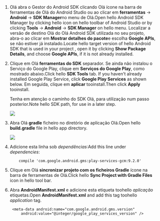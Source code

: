 1. <span data-ttu-id="7a232-101">Olá abra o Gestor do Android SDK clicando Olá ícone na barra de ferramentas de Olá do Android Studio ou ao clicar em **ferramentas** -> **Android** -> **SDK Manager**no menu de Olá.</span><span class="sxs-lookup"><span data-stu-id="7a232-101">Open hello Android SDK Manager by clicking hello icon on hello toolbar of Android Studio or by clicking **Tools** -> **Android** -> **SDK Manager** on hello menu.</span></span> <span data-ttu-id="7a232-102">Localizar a versão de destino Olá do Olá Android SDK utilizada no seu projeto, abra-o ao clicar em **Mostrar detalhes do pacote**e escolha **Google APIs**, se não estiver já instalado.</span><span class="sxs-lookup"><span data-stu-id="7a232-102">Locate hello target version of hello Android SDK that is used in your project , open it by clicking **Show Package Details**, and choose **Google APIs**, if it is not already installed.</span></span>
2. <span data-ttu-id="7a232-103">Clique em Olá **ferramentas do SDK** separador. Se ainda não instalou o Serviço do Google Play, clique em **Serviços do Google Play**, como mostrado abaixo.</span><span class="sxs-lookup"><span data-stu-id="7a232-103">Click hello **SDK Tools** tab. If you haven't already installed Google Play Service, click **Google Play Services** as shown below.</span></span> <span data-ttu-id="7a232-104">Em seguida, clique em **aplicar** tooinstall.</span><span class="sxs-lookup"><span data-stu-id="7a232-104">Then click **Apply** tooinstall.</span></span> 
   
    <span data-ttu-id="7a232-105">Tenha em atenção o caminho do SDK Olá, para utilização num passo posterior.</span><span class="sxs-lookup"><span data-stu-id="7a232-105">Note hello SDK path, for use in a later step.</span></span> 
   
    ![](./media/notification-hubs-android-studio-add-google-play-services/notification-hubs-android-studio-sdk-manager.png)
3. <span data-ttu-id="7a232-106">Abra Olá **gradle** ficheiro no diretório de aplicação Olá.</span><span class="sxs-lookup"><span data-stu-id="7a232-106">Open hello **build.gradle** file in hello app directory.</span></span>
   
    ![](./media/notification-hubs-android-studio-add-google-play-services/notification-hubs-android-studio-add-google-play-dependency.png)
4. <span data-ttu-id="7a232-107">Adicione esta linha sob *dependências*:</span><span class="sxs-lookup"><span data-stu-id="7a232-107">Add this line under *dependencies*:</span></span> 
   
           compile 'com.google.android.gms:play-services-gcm:9.2.0'
5. <span data-ttu-id="7a232-108">Clique em Olá **sincronizar projeto com os ficheiros Gradle** ícone na barra de ferramentas de Olá.</span><span class="sxs-lookup"><span data-stu-id="7a232-108">Click hello **Sync Project with Gradle Files** icon in hello tool bar.</span></span>
6. <span data-ttu-id="7a232-109">Abra **AndroidManifest.xml** e adicione esta etiqueta toohello *aplicação* etiquetas.</span><span class="sxs-lookup"><span data-stu-id="7a232-109">Open **AndroidManifest.xml** and add this tag toohello *application* tag.</span></span>
   
        <meta-data android:name="com.google.android.gms.version"
            android:value="@integer/google_play_services_version" />

